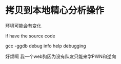 # 拷贝到本地精心分析操作

环境可能会有变化

if have the source code&#x20;

gcc -ggdb       debug info help debugging

好烦啊 我一个web狗因为没有队友只能来学PWN和逆向
